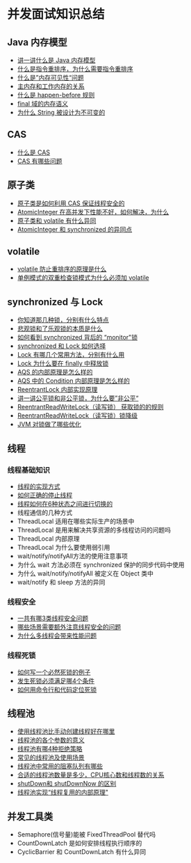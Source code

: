 
# 并发面试知识总结

## Java 内存模型

- [讲一讲什么是 Java 内存模型](/并发/讲一讲什么是%20Java%20内存模型.md)
- [什么是指令重排序，为什么需要指令重排序](/并发/什么是指令重排序.md)
- [什么是”内存可见性“问题](/并发/什么是”内存可见性“问题.md)
- [主内存和工作内存的关系](/并发/主内存和工作内存的关系.md)
- [什么是 happen-before 规则](/并发/什么是%20happen-before%20规则.md)
- [final 域的内存语义](/并发/final%20域的内存语义.md)
- [为什么 String 被设计为不可变的](/并发/为什么%20String%20被设计为不可变的.md)

## CAS

- [什么是 CAS](/并发/什么是CAS.md)
- [CAS 有哪些问题](/并发/CAS有哪些问题.md)

## 原子类

- [原子类是如何利用 CAS 保证线程安全的](/并发/原子类是如何利用CAS保证线程安全的.md)
- [AtomicInteger 在高并发下性能不好，如何解决，为什么](/并发/AtomicInteger在高并发下性能瓶颈的解决方案.md)
- [原子类和 volatile 有什么异同](/并发/原子类和volatile的异同.md)
- [AtomicInteger 和 synchronized 的异同点](/并发/AtomicInteger和synchronized的异同点.md)

## volatile

- [volatile 防止重排序的原理是什么](https://juejin.im/post/6844903683260432398#heading-6)
- [单例模式的双重检查锁模式为什么必须加 volatile](/并发/单例模式的双重检查锁模式为什么必须加volatile.md)

## synchronized 与 Lock

- [你知道那几种锁，分别有什么特点](/并发/Java中锁的分类.md)
- [悲观锁和了乐观锁的本质是什么](/并发/Java中锁的分类.md)
- [如何看到 synchronized 背后的 “monitor"锁](/并发/如何看到synchronized背后的monitor锁.md)
- [synchronized 和 Lock 如何选择](/并发/synchronized和Lock如何选择.md)
- [Lock 有哪几个常用方法，分别有什么用](/并发/Lock常用方法及其作用.md)
- [Lock 为什么要在 finally 中释放锁](/并发/Lock为什么要在finally中释放锁.md)
- [AQS 的内部原理是怎么样的](https://juejin.im/post/6844903689375711239)
- [AQS 中的 Condition 内部原理是怎么样的](https://juejin.im/post/6844903712171753479)
- [ReentrantLock 内部实现原理](https://juejin.im/post/6844903720099151879)
- [讲一讲公平锁和非公平锁，为什么要”非公平“](https://juejin.im/post/6844903720099151879#heading-4)
- [ReentrantReadWriteLock（读写锁） 获取锁的的规则](https://juejin.im/post/6844903742660165645)
- [ReentrantReadWriteLock（读写锁）锁降级](https://juejin.im/post/6844903742660165645#heading-13)
- [JVM 对锁做了哪些优化](/并发/JVM对锁做了哪些优化.md)

## 线程

### 线程基础知识

- [线程的实现方式](/并发/线程的实现方式.md)
- [如何正确的停止线程](/并发/如何正确的停止线程.md)
- [线程如何在6种状态之间进行切换的](/并发/线程如何在6中状态之间进行切换的.md)
- 线程通信的几种方式
- ThreadLocal 适用在哪些实际生产的场景中
- ThreadLocal 是用来解决共享资源的多线程访问的问题吗
- ThreadLocal 内部原理
- ThreadLocal 为什么要使用弱引用
- wait/notify/notifyAll方法的使用注意事项
- 为什么 wait 方法必须在 synchronized 保护的同步代码中使用
- 为什么 wait/notify/notifyAll 被定义在 Object 类中
- wait/notify 和 sleep 方法的异同

### 线程安全

- [一共有哪3类线程安全问题](/并发/3类线程安全问题.md)
- [哪些场景需要额外注意线程安全的问题](/并发/哪些场景需要额外注意线程安全的问题.md)
- [为什么多线程会带来性能问题](/并发/为什么多线程会带来性能问题.md)

### 线程死锁

- [如何写一个必然死锁的例子](/并发/如何写一个必然死锁的例子.md)
- [发生死锁必须满足哪4个条件](/并发/发生死锁必须满足哪4个条件.md)
- [如何用命令行和代码定位死锁](/并发/如何用命令行和代码定位死锁.md)

## 线程池

- [使用线程池比手动创建线程好在哪里](/并发/使用线程池比手动创建线程好在哪里.md)
- [线程池的各个参数的意义](/并发/线程各个参数的意义.md)
- [线程池有哪4种拒绝策略](/并发/线程池有哪4种拒绝策略.md)
- [常见的线程池及使用场景](/并发/常见的线程池及使用场景.md)
- [线程池中常用的阻塞队列有哪些](/并发/线程池中常用的阻塞队列有哪些.md)
- [合适的线程池数量是多少，CPU核心数和线程数的关系](/并发/合适的线程池数量时多少，CPU核心数和线程数的关系.md)
- [shutDown和 shutDownNow 的区别](/并发/shutDown和shutDownNow的区别.md)
- [线程池实现“线程复用的内部原理"](/并发/线程池实现"线程复用的原理".md)

## 并发工具类

- Semaphore(信号量)能被 FixedThreadPool 替代吗
- CountDownLatch 是如何安排线程执行顺序的
- CyclicBarrier 和 CountDownLatch 有什么异同
